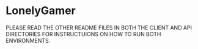 # LonelyGamer

PLEASE READ THE OTHER README FILES IN BOTH THE CLIENT AND API DIRECTORIES FOR INSTRUCTUIONS ON HOW TO RUN BOTH ENVIRONMENTS.
